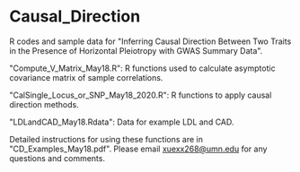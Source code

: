 # Causal_Direction
R codes and sample data for "Inferring Causal Direction Between Two Traits in the Presence of Horizontal Pleiotropy with GWAS Summary Data".

"Compute_V_Matrix_May18.R": R functions used to calculate asymptotic covariance matrix of sample correlations.

"CalSingle_Locus_or_SNP_May18_2020.R": R functions to apply causal direction methods.

"LDLandCAD_May18.Rdata": Data for example LDL and CAD.

Detailed instructions for using these functions are in "CD_Examples_May18.pdf". Please email xuexx268@umn.edu for any questions and comments.
